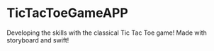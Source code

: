 # TicTacToeGameAPP

Developing the skills with the classical Tic Tac Toe game! 
Made with storyboard and swift! 
